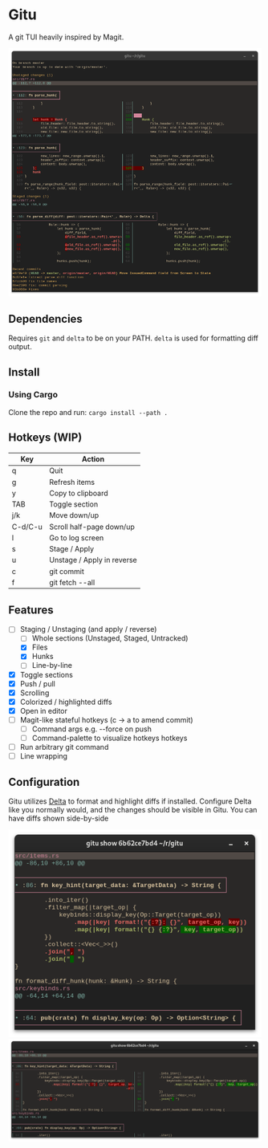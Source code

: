 # Gitu
A git TUI heavily inspired by Magit.

<img src="doc/gitu.png" width="600" />

## Dependencies
Requires `git` and `delta` to be on your PATH.
`delta` is used for formatting diff output.

## Install
### Using Cargo
Clone the repo and run:
`cargo install --path .`

## Hotkeys (WIP)
| Key     | Action                     |
| ------- | -------------------------- |
| q       | Quit                       |
| g       | Refresh items              |
| y       | Copy to clipboard          |
| TAB     | Toggle section             |
| j/k     | Move down/up               |
| C-d/C-u | Scroll half-page down/up   |
| l       | Go to log screen           |
| s       | Stage / Apply              |
| u       | Unstage / Apply in reverse |
| c       | git commit                 |
| f       | git fetch --all            |

## Features
- [ ] Staging / Unstaging (and apply / reverse)
  - [ ] Whole sections (Unstaged, Staged, Untracked)
  - [x] Files
  - [x] Hunks
  - [ ] Line-by-line
- [x] Toggle sections
- [x] Push / pull
- [x] Scrolling
- [x] Colorized / highlighted diffs
- [x] Open in editor
- [ ] Magit-like stateful hotkeys (c -> a to amend commit)
  - [ ] Command args e.g. --force on push
  - [ ] Command-palette to visualize hotkeys hotkeys
- [ ] Run arbitrary git command
- [ ] Line wrapping

## Configuration
Gitu utilizes [Delta](https://github.com/dandavison/delta) to format and highlight diffs if installed.
Configure Delta like you normally would, and the changes should be visible in Gitu.
You can have diffs shown side-by-side

<img src="doc/normal.png" width="600" />
<img src="doc/side_by_side.png" width="600" />

